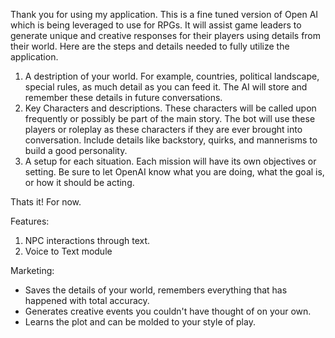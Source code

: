 Thank you for using my application. This is a fine tuned version of Open AI which is being leveraged to use for RPGs. It will assist game leaders to generate unique and creative responses for their players using details from their world. Here are the steps and details needed to fully utilize the application.

1. A destription of your world. For example, countries, political landscape, special rules, as much detail as you can feed it. The AI will store and remember these details in future conversations.
2. Key Characters and descriptions. These characters will be called upon frequently or possibly be part of the main story. The bot will use these players or roleplay as these characters if they are ever brought into conversation. Include details like backstory, quirks, and mannerisms to build a good personality.
3. A setup for each situation. Each mission will have its own objectives or setting. Be sure to let OpenAI know what you are doing, what the goal is, or how it should be acting.

Thats it! For now.

Features:
1. NPC interactions through text.
2. Voice to Text module

Marketing:
- Saves the details of your world, remembers everything that has happened with total accuracy.
- Generates creative events you couldn't have thought of on your own.
- Learns the plot and can be molded to your style of play.